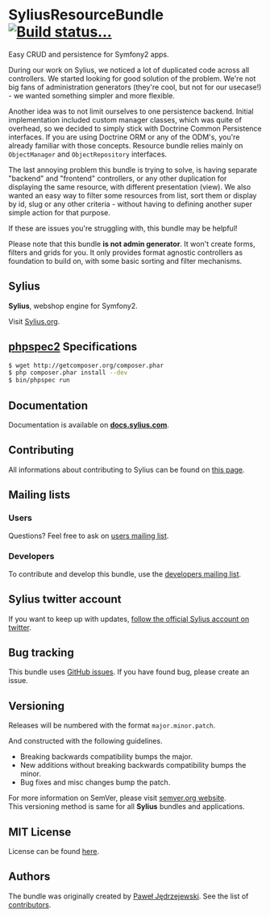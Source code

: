 SyliusResourceBundle [![Build status...](https://secure.travis-ci.org/Sylius/SyliusResourceBundle.png)](http://travis-ci.org/Sylius/SyliusResourceBundle)
====================

Easy CRUD and persistence for Symfony2 apps.

During our work on Sylius, we noticed a lot of duplicated code across all controllers. We started looking for good solution of the problem.
We're not big fans of administration generators (they're cool, but not for our usecase!) - we wanted something simpler and more flexible.

Another idea was to not limit ourselves to one persistence backend. Initial implementation included custom manager classes, which was quite of overhead, so we decided to simply 
stick with Doctrine Common Persistence interfaces. If you are using Doctrine ORM or any of the ODM's, you're already familiar with those concepts.
Resource bundle relies mainly on `ObjectManager` and `ObjectRepository` interfaces.

The last annoying problem this bundle is trying to solve, is having separate "backend" and "frontend" controllers, or any other duplication for displaying the same resource,
with different presentation (view). We also wanted an easy way to filter some resources from list, sort them or display by id, slug or any other criteria - without having to defining
another super simple action for that purpose.

If these are issues you're struggling with, this bundle may be helpful!

Please note that this bundle **is not admin generator**. It won't create forms, filters and grids for you. It only provides format agnostic controllers as foundation to build on, with some basic sorting and filter mechanisms.

Sylius
------

**Sylius**, webshop engine for Symfony2.

Visit [Sylius.org](http://sylius.org).

[phpspec2](http://phpspec.net) Specifications
---------------------------------------------

``` bash
$ wget http://getcomposer.org/composer.phar
$ php composer.phar install --dev
$ bin/phpspec run
```

Documentation
-------------

Documentation is available on [**docs.sylius.com**](http://docs.sylius.com/en/latest/bundles/SyliusResourceBundle/index.html).

Contributing
------------

All informations about contributing to Sylius can be found on [this page](http://sylius.readthedocs.org/en/latest/contributing/index.html).

Mailing lists
-------------

### Users

Questions? Feel free to ask on [users mailing list](http://groups.google.com/group/sylius).

### Developers

To contribute and develop this bundle, use the [developers mailing list](http://groups.google.com/group/sylius-dev).

Sylius twitter account
----------------------

If you want to keep up with updates, [follow the official Sylius account on twitter](http://twitter.com/_Sylius).

Bug tracking
------------

This bundle uses [GitHub issues](https://github.com/Sylius/SyliusResourceBundle/issues).
If you have found bug, please create an issue.

Versioning
----------

Releases will be numbered with the format `major.minor.patch`.

And constructed with the following guidelines.

* Breaking backwards compatibility bumps the major.
* New additions without breaking backwards compatibility bumps the minor.
* Bug fixes and misc changes bump the patch.

For more information on SemVer, please visit [semver.org website](http://semver.org/).  
This versioning method is same for all **Sylius** bundles and applications.

MIT License
-----------

License can be found [here](https://github.com/Sylius/SyliusResourceBundle/blob/master/Resources/meta/LICENSE).

Authors
-------

The bundle was originally created by [Paweł Jędrzejewski](http://pjedrzejewski.com).
See the list of [contributors](https://github.com/Sylius/SyliusResourceBundle/contributors).
